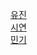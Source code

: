 [유진](https://u-jinlee.github.io/mini-project/jin/)<br/>
[시연](https://u-jinlee.github.io/mini-project/siyeon/)<br />
[민기](https://u-jinlee.github.io/mini-project/mingi/)
